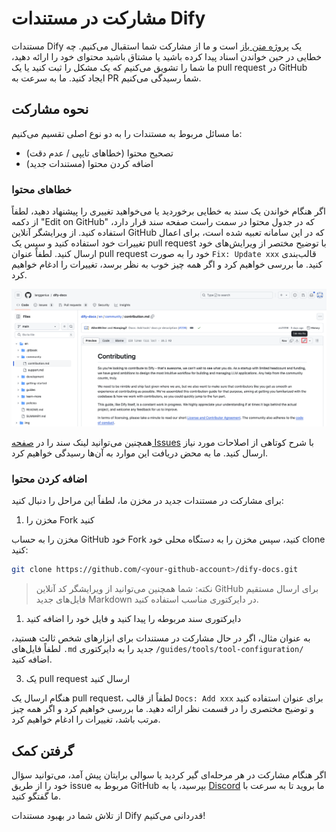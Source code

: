 # مشارکت در مستندات Dify

مستندات Dify یک [پروژه متن باز](https://github.com/langgenius/dify-docs) است و ما از مشارکت شما استقبال می‌کنیم. چه خطایی در حین خواندن اسناد پیدا کرده باشید یا مشتاق باشید محتوای خود را ارائه دهید، ما شما را تشویق می‌کنیم که یک مشکل را ثبت کنید یا یک pull request در GitHub ایجاد کنید. ما به سرعت به PR شما رسیدگی می‌کنیم.

## نحوه مشارکت

ما مسائل مربوط به مستندات را به دو نوع اصلی تقسیم می‌کنیم:

* تصحیح محتوا (خطاهای تایپی / عدم دقت)
* اضافه کردن محتوا (مستندات جدید)

### خطاهای محتوا

اگر هنگام خواندن یک سند به خطایی برخوردید یا می‌خواهید تغییری را پیشنهاد دهید، لطفاً از دکمه "Edit on GitHub" که در جدول محتوا در سمت راست صفحه سند قرار دارد، استفاده کنید. از ویرایشگر آنلاین GitHub که در این سامانه تعبیه شده است، برای اعمال تغییرات خود استفاده کنید و سپس یک pull request با توضیح مختصر از ویرایش‌های خود ارسال کنید. لطفاً عنوان pull request خود را به صورت `Fix: Update xxx` قالب‌بندی کنید. ما بررسی خواهیم کرد و اگر همه چیز خوب به نظر برسد، تغییرات را ادغام خواهیم کرد.

![](../.gitbook/assets/docs-contribution.png)

همچنین می‌توانید لینک سند را در [صفحه Issues](https://github.com/langgenius/dify-docs/issues) با شرح کوتاهی از اصلاحات مورد نیاز ارسال کنید. ما به محض دریافت این موارد به آن‌ها رسیدگی خواهیم کرد.

### اضافه کردن محتوا

برای مشارکت در مستندات جدید در مخزن ما، لطفاً این مراحل را دنبال کنید:

1. مخزن را Fork کنید

مخزن را به حساب GitHub خود Fork کنید، سپس مخزن را به دستگاه محلی خود clone کنید:

```bash
git clone https://github.com/<your-github-account>/dify-docs.git
```

> نکته: شما همچنین می‌توانید از ویرایشگر کد آنلاین GitHub برای ارسال مستقیم فایل‌های جدید Markdown در دایرکتوری مناسب استفاده کنید.

1. دایرکتوری سند مربوطه را پیدا کنید و فایل خود را اضافه کنید

به عنوان مثال، اگر در حال مشارکت در مستندات برای ابزارهای شخص ثالث هستید، لطفاً فایل‌های `.md` جدید را به دایرکتوری `/guides/tools/tool-configuration/` اضافه کنید.

3. یک pull request ارسال کنید

هنگام ارسال یک pull request، لطفاً از قالب `Docs: Add xxx` برای عنوان استفاده کنید و توضیح مختصری را در قسمت نظر ارائه دهید. ما بررسی خواهیم کرد و اگر همه چیز مرتب باشد، تغییرات را ادغام خواهیم کرد.

## گرفتن کمک

اگر هنگام مشارکت در هر مرحله‌ای گیر کردید یا سوالی برایتان پیش آمد، می‌توانید سؤال خود را از طریق issue مربوط به GitHub بپرسید، یا به [Discord](https://discord.gg/AhzKf7dNgk) ما بروید تا به سرعت با ما گفتگو کنید.

از تلاش شما در بهبود مستندات Dify قدردانی می‌کنیم!
